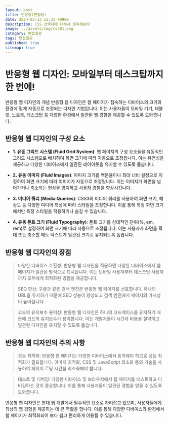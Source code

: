 ```yaml
---
layout: post
title: 반응형(면접용)
date: 2024-05-13 12:31 +0900
description: CSS 선택자에 대해서 정리해보자 
image: ../assets/img/css01.png
category: 면접질문
tags: 면접질문
published: true
sitemap: true
---
```



# 반응형 웹 디자인: 모바일부터 데스크탑까지 한 번에!
반응형 웹 디자인의 개념
반응형 웹 디자인은 웹 페이지가 접속하는 디바이스의 크기와 환경에 맞게 자동으로 조정되는 디자인 기법입니다. 이는 사용자들이 모바일 기기, 태블릿, 노트북, 데스크탑 등 다양한 환경에서 일관된 웹 경험을 제공할 수 있도록 도와줍니다.

## 반응형 웹 디자인의 구성 요소
- **1. 유동 그리드 시스템 (Fluid Grid System)**: 웹 페이지의 구성 요소들을 유동적인 그리드 시스템으로 배치하여 화면 크기에 따라 자동으로 조정됩니다. 이는 유연성을 제공하고 다양한 디바이스에서 일관된 레이아웃을 유지할 수 있도록 돕습니다.

- **2. 유동 이미지 (Fluid Images)**: 이미지 크기를 백분율이나 최대 너비 설정으로 지정하여 화면 크기에 따라 이미지가 자동으로 조정됩니다. 이는 이미지가 화면을 넘어가거나 축소되는 현상을 방지하고 사용자 경험을 향상시킵니다.

- **3. 미디어 쿼리 (Media Queries)**: CSS3의 미디어 쿼리를 사용하여 화면 크기, 해상도 등 다양한 미디어 특성에 따라 스타일을 조정합니다. 이를 통해 특정 화면 크기에서만 특정 스타일을 적용하거나 숨길 수 있습니다.

- **4. 유동 폰트 크기 (Fluid Typography)**: 폰트 크기를 상대적인 단위(%, em, rem)로 설정하여 화면 크기에 따라 자동으로 조정됩니다. 이는 사용자가 화면을 확대 또는 축소할 때도 텍스트가 일관된 크기로 유지되도록 돕습니다.

## 반응형 웹 디자인의 장점
> 다양한 디바이스 호환성: 반응형 웹 디자인을 적용하면 다양한 디바이스에서 웹 페이지가 일관된 방식으로 표시됩니다. 이는 모바일 사용자부터 데스크탑 사용자까지 모두에게 최적화된 경험을 제공합니다.

> SEO 향상: 구글과 같은 검색 엔진은 반응형 웹 페이지를 선호합니다. 하나의 URL을 유지하기 때문에 SEO 성능이 향상되고 검색 엔진에서 페이지의 가시성이 높아집니다.

> 코드의 유지보수 용이성: 반응형 웹 디자인은 하나의 코드베이스를 유지하기 때문에 코드의 유지보수가 용이합니다. 이는 개발자들이 시간과 비용을 절약하고 일관된 디자인을 유지할 수 있도록 돕습니다.

## 반응형 웹 디자인의 주의 사항
> 성능 최적화: 반응형 웹 페이지는 다양한 디바이스에서 동작해야 하므로 성능 최적화가 필요합니다. 이미지 최적화, CSS 및 JavaScript 최소화 등의 기술을 사용하여 페이지 로딩 시간을 최소화해야 합니다.

> 테스트 및 디버깅: 다양한 디바이스 및 브라우저에서 웹 페이지를 테스트하고 디버깅하는 것이 중요합니다. 이를 통해 사용자들이 일관된 경험을 얻을 수 있도록 도와줍니다.

반응형 웹 디자인은 현대 웹 개발에서 필수적인 요소로 자리잡고 있으며, 사용자들에게 최상의 웹 경험을 제공하는 데 큰 역할을 합니다. 이를 통해 다양한 디바이스와 환경에서 웹 페이지가 최적화되어 보다 쉽고 편리하게 이용될 수 있습니다.
